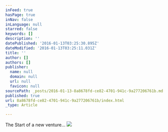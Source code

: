 ```yaml
---
inFeed: true
hasPage: true
inNav: false
inLanguage: null
starred: false
keywords: []
description: ''
datePublished: '2016-01-13T03:25:30.895Z'
dateModified: '2016-01-13T03:25:11.031Z'
title: ''
author: []
authors: []
publisher:
  name: null
  domain: null
  url: null
  favicon: null
sourcePath: _posts/2016-01-13-8a8678fd-ce82-4701-941c-9a277206761b.md
published: true
url: 8a8678fd-ce82-4701-941c-9a277206761b/index.html
_type: Article

---
```

The Start of a new venture...
![](https://the-grid-user-content.s3-us-west-2.amazonaws.com/5aa3e786-0d56-4c74-ba33-b64f29fcbb98.jpg)